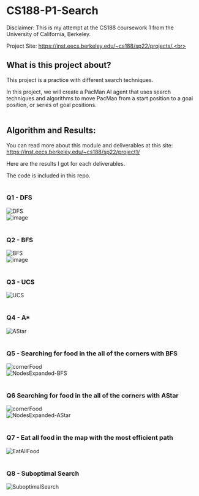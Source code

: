 # CS188-P1-Search

Disclaimer: This is my attempt at the CS188 coursework 1 from the University of California, Berkeley.<br>

Project Site: https://inst.eecs.berkeley.edu/~cs188/sp22/projects/.<br><br>

## What is this project about?<br>

This project is a practice with different search techniques.<br>

In this project, we will create a PacMan AI agent that uses search techniques and algorithms to move PacMan from a start position to a goal position, or series of goal positions.<br><br>

## Algorithm and Results:<br>

You can read more about this module and deliverables at this site: https://inst.eecs.berkeley.edu/~cs188/sp22/project1/<br>

Here are the results I got for each deliverables.<br>

The code is included in this repo.<br><br>

### Q1 - DFS<br>
![DFS](https://user-images.githubusercontent.com/98131995/212566018-6a9ae742-bb62-4cea-b769-f6ca63020974.gif)<br>
![image](https://user-images.githubusercontent.com/98131995/225202474-59b4936d-4e99-42de-a455-79b502bad72f.png)<br><br>

### Q2 - BFS<br>
![BFS](https://user-images.githubusercontent.com/98131995/212566590-96595154-249c-4116-b3cd-927ed9fe6cbe.gif)<br>
![image](https://user-images.githubusercontent.com/98131995/225202275-b0a97ba4-5c14-431e-9ce5-c1fba1378d27.png)<br><br>

### Q3 - UCS<br>
![UCS](https://user-images.githubusercontent.com/98131995/212567774-7b163a05-03a3-4c51-b773-3432beffdeae.gif)<br><br>

### Q4 - A*<br>
![AStar](https://user-images.githubusercontent.com/98131995/212567940-c7ddd1c6-8f23-4633-88f8-7f79dda7f023.gif)<br><br>

### Q5 - Searching for food in the all of the corners with BFS<br>
![cornerFood](https://user-images.githubusercontent.com/98131995/212568206-88be6363-fab4-47f4-a569-a08c9f128d10.gif)<br>
![NodesExpanded-BFS](https://user-images.githubusercontent.com/98131995/212568569-4ffcd51e-f05c-4a16-a280-0d08e957747a.png)<br><br>

### Q6 Searching for food in the all of the corners with AStar<br>
![cornerFood](https://user-images.githubusercontent.com/98131995/212568206-88be6363-fab4-47f4-a569-a08c9f128d10.gif)<br>
![NodesExpanded-AStar](https://user-images.githubusercontent.com/98131995/212568609-9b2c4de7-5b6b-442e-8311-cdd2ffe79c0b.png)<br><br>

### Q7 - Eat all food in the map with the most efficient path<br>
![EatAllFood](https://user-images.githubusercontent.com/98131995/212568833-d01f8889-68cb-4085-812e-9d4b7e45d52f.gif)<br><br>

### Q8 - Suboptimal Search<br>
![SuboptimalSearch](https://user-images.githubusercontent.com/98131995/212569035-c50a9a36-ef7c-4e93-8cc9-717e68e8e5d3.gif)

